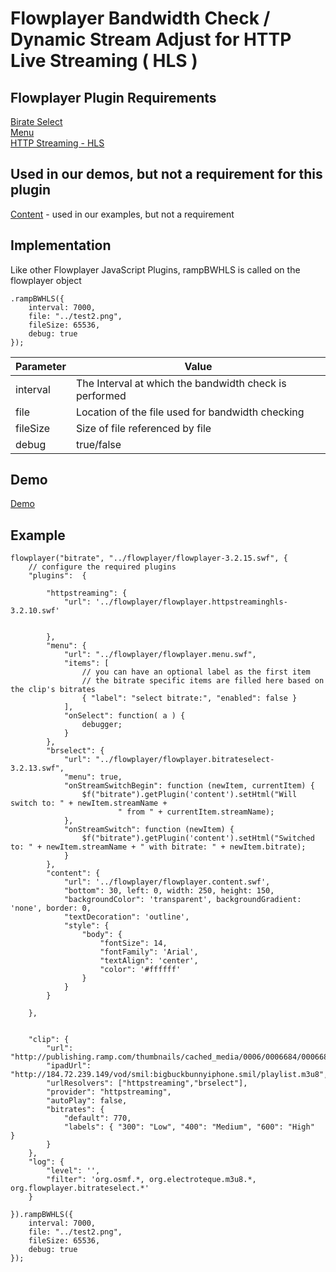 Flowplayer Bandwidth Check / Dynamic Stream Adjust for HTTP Live Streaming ( HLS )
===

Flowplayer Plugin Requirements
---
[Birate Select](http://flash.flowplayer.org/plugins/streaming/brselect.html)  
[Menu](http://flash.flowplayer.org/plugins/flash/menu.html)  
[HTTP Streaming - HLS](https://github.com/flowplayer/flash/tree/master/plugins/httpstreaming-hls)  

Used in our demos, but not a requirement for this plugin
---
[Content](http://flash.flowplayer.org/plugins/flash/content.html) - used in our examples, but not a requirement

Implementation
---

Like other Flowplayer JavaScript Plugins, rampBWHLS is called on the flowplayer object

````
.rampBWHLS({
    interval: 7000,
    file: "../test2.png",
    fileSize: 65536,
    debug: true
});
````

| Parameter | Value |
| ----------|-------|
| interval  | The Interval at which the bandwidth check is performed |
| file      | Location of the file used for bandwidth checking |
| fileSize  | Size of file referenced by file |
| debug     | true/false |

Demo
--
[Demo](http://rhi.github.com/fp-bwcheck-hls/example.html)

Example
--------------
````
flowplayer("bitrate", "../flowplayer/flowplayer-3.2.15.swf", {
    // configure the required plugins
    "plugins":  {

        "httpstreaming": {
            "url": '../flowplayer/flowplayer.httpstreaminghls-3.2.10.swf'


        },
        "menu": {
            "url": "../flowplayer/flowplayer.menu.swf",
            "items": [
                // you can have an optional label as the first item
                // the bitrate specific items are filled here based on the clip's bitrates
                { "label": "select bitrate:", "enabled": false }
            ],
            "onSelect": function( a ) {
                debugger;
            }
        },
        "brselect": {
            "url": "../flowplayer/flowplayer.bitrateselect-3.2.13.swf",
            "menu": true,
            "onStreamSwitchBegin": function (newItem, currentItem) {
                $f("bitrate").getPlugin('content').setHtml("Will switch to: " + newItem.streamName +
                        " from " + currentItem.streamName);
            },
            "onStreamSwitch": function (newItem) {
                $f("bitrate").getPlugin('content').setHtml("Switched to: " + newItem.streamName + " with bitrate: " + newItem.bitrate);
            }
        },
        "content": {
            "url": '../flowplayer/flowplayer.content.swf',
            "bottom": 30, left: 0, width: 250, height: 150,
            "backgroundColor": 'transparent', backgroundGradient: 'none', border: 0,
            "textDecoration": 'outline',
            "style": {
                "body": {
                    "fontSize": 14,
                    "fontFamily": 'Arial',
                    "textAlign": 'center',
                    "color": '#ffffff'
                }
            }
        }

    },


    "clip": {
        "url": "http://publishing.ramp.com/thumbnails/cached_media/0006/0006684/0006684332/6684332_ios.stream/6684332enc_24286603.m3u8",
        "ipadUrl": "http://184.72.239.149/vod/smil:bigbuckbunnyiphone.smil/playlist.m3u8",
        "urlResolvers": ["httpstreaming","brselect"],
        "provider": "httpstreaming",
        "autoPlay": false,
        "bitrates": {
            "default": 770,
            "labels": { "300": "Low", "400": "Medium", "600": "High"  }
        }
    },
    "log": {
        "level": '',
        "filter": 'org.osmf.*, org.electroteque.m3u8.*, org.flowplayer.bitrateselect.*'
    }

}).rampBWHLS({
    interval: 7000,
    file: "../test2.png",
    fileSize: 65536,
    debug: true
});
````

